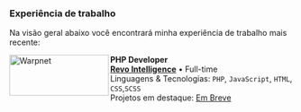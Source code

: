 ### Experiência de trabalho

Na visão geral abaixo você encontrará minha experiência de trabalho mais recente:

[<img align="left" width= "176px" height= "73px" alt="Warpnet" src="https://revo.tec.br/wp-content/uploads/2022/07/logo-revo-intelligence-300x123.webp"/>](https://www.spacex.com/)

**PHP Developer** \
[**Revo Intelligence**](https://revo.tec.br/) • Full-time \
Linguagens & Tecnologias: `PHP`, `JavaScript`, `HTML`, `CSS`,`SCSS`\
Projetos em destaque: [Em Breve](https://#/) 
<br/>

